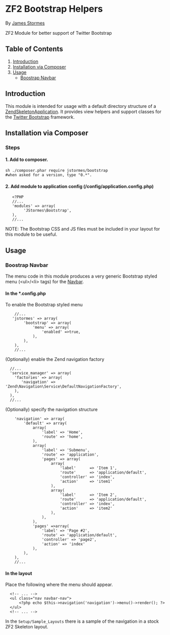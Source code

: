 # ZF2 Bootstrap Helpers
By [James Stormes](http://www.stormes.net)

ZF2 Module for better support of Twitter Bootstrap

## Table of Contents
1. [Introduction](#introduction)
2. [Installation via Composer](#installation-via-composer)
3. [Usage](#usage)
   * [Boostrap Navbar](#boostrap-navbar)

## Introduction
This module is intended for usage with a default directory structure of a [ZendSkeletonApplication](https://github.com/zendframework/ZendSkeletonApplication/).  It provides view helpers and support classes for the [Twitter Bootstrap](http://getbootstrap.com/) framework.

## Installation via Composer

### Steps 

#### 1. Add to composer.

```
sh ./composer.phar require jstormes/bootstrap
#when asked for a version, type "0.*".
```


#### 2. Add module to application config (/config/application.config.php)

```
   <?PHP
   //...
   'modules' => array(
        'JStormes\Bootstrap',
   ),
   //...
```

NOTE: The Bootstrap CSS and JS files must be included in your layout for this module to be useful.

## Usage


### Boostrap Navbar
The menu code in this module produces a very generic Bootstrap styled menu (\<ul\>/\<li\> tags) for the [Navbar](http://getbootstrap.com/components/#navbar).


#### In the *.config.php

To enable the Bootstrap styled menu

```
	//...
   'jstormes' => array(
        'bootstrap' => array(
            'menu' => array(
                'enabled' =>true,
            ),
        ),
    ),
    //...
```
(Optionally) enable the Zend navigation factory

```
  //...
  'service_manager' => array(
    'factories' => array(
       'navigation' => 'Zend\Navigation\Service\DefaultNavigationFactory',
    ),
  ),
  //...

```
(Optionally) specify the navigation structure

```
    'navigation' => array(
        'default' => array(
            array(
                'label' => 'Home',
                'route' => 'home',
            ),
            array(
                'label' => 'Submenu',
                'route' => 'application',
                'pages' => array(
                    array(
                        'label'      => 'Item 1',
                        'route'      => 'application/default',
                        'controller' => 'index',
                        'action'     => 'item1'
                    ),
                    array(
                        'label'      => 'Item 2',
                        'route'      => 'application/default',
                        'controller' => 'index',
                        'action'     => 'item2'
                    ),
                ),
            ),
            'pages' =>array(
                'label' => 'Page #2',
                'route' => 'application/default',
                'controller' => 'page2',
                'action' => 'index'
            ),
        ),
    ),
    //...
```
#### In the layout
Place the following where the menu should appear.

```
  <!-- ... -->
  <ul class="nav navbar-nav">
      <?php echo $this->navigation('navigation')->menu()->render(); ?>
  </ul>
  <!-- ... -->
```

In the `Setup/Sample_Layouts` there is a sample of the navigation in a stock ZF2 Skeleton layout.

